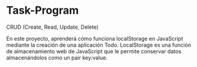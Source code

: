 # Task-Program
 CRUD (Create, Read, Update, Delete) 


En este proyecto, aprenderá cómo funciona localStorage en JavaScript mediante la creación de una aplicación Todo. LocalStorage es una función de almacenamiento web de JavaScript que le permite conservar datos almacenándolos como un pair key:value.